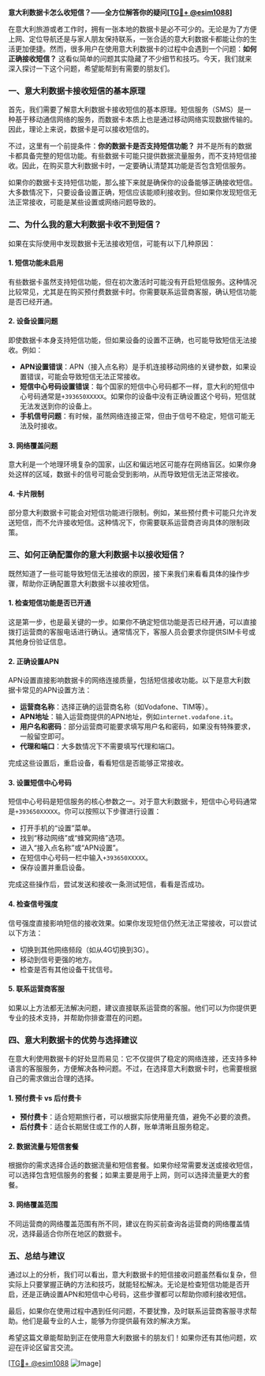 **意大利数据卡怎么收短信？——全方位解答你的疑问[[TG💪+ @esim1088](https://t.me/s/esim1088)]**

在意大利旅游或者工作时，拥有一张本地的数据卡是必不可少的。无论是为了方便上网、定位导航还是与家人朋友保持联系，一张合适的意大利数据卡都能让你的生活更加便捷。然而，很多用户在使用意大利数据卡的过程中会遇到一个问题：**如何正确接收短信？** 这看似简单的问题其实隐藏了不少细节和技巧。今天，我们就来深入探讨一下这个问题，希望能帮到有需要的朋友们。

### **一、意大利数据卡接收短信的基本原理**

首先，我们需要了解意大利数据卡接收短信的基本原理。短信服务（SMS）是一种基于移动通信网络的服务，而数据卡本质上也是通过移动网络实现数据传输的。因此，理论上来说，数据卡是可以接收短信的。

不过，这里有一个前提条件：**你的数据卡是否支持短信功能？** 并不是所有的数据卡都具备完整的短信功能。有些数据卡可能只提供数据流量服务，而不支持短信接收。因此，在购买意大利数据卡时，一定要确认清楚其功能是否包含短信服务。

如果你的数据卡支持短信功能，那么接下来就是确保你的设备能够正确接收短信。大多数情况下，只要设备设置正确，短信应该能顺利接收到。但如果你发现短信无法正常接收，可能是某些设置或网络问题导致的。

### **二、为什么我的意大利数据卡收不到短信？**

如果在实际使用中发现数据卡无法接收短信，可能有以下几种原因：

#### **1. 短信功能未启用**
有些数据卡虽然支持短信功能，但在初次激活时可能没有开启短信服务。这种情况比较常见，尤其是在购买预付费数据卡时。你需要联系运营商客服，确认短信功能是否已经开通。

#### **2. 设备设置问题**
即使数据卡本身支持短信功能，但如果设备的设置不正确，也可能导致短信无法接收。例如：
- **APN设置错误**：APN（接入点名称）是手机连接移动网络的关键参数，如果设置错误，可能会导致短信无法正常接收。
- **短信中心号码设置错误**：每个国家的短信中心号码都不一样，意大利的短信中心号码通常是`+393650XXXXX`。如果你的设备中没有正确设置这个号码，短信就无法发送到你的设备上。
- **手机信号问题**：有时候，虽然网络连接正常，但由于信号不稳定，短信可能无法及时接收。

#### **3. 网络覆盖问题**
意大利是一个地理环境复杂的国家，山区和偏远地区可能存在网络盲区。如果你身处这样的区域，数据卡的信号可能会受到影响，从而导致短信无法正常接收。

#### **4. 卡片限制**
部分意大利数据卡可能会对短信功能进行限制。例如，某些预付费卡可能只允许发送短信，而不允许接收短信。这种情况下，你需要联系运营商咨询具体的限制政策。

### **三、如何正确配置你的意大利数据卡以接收短信？**

既然知道了一些可能导致短信无法接收的原因，接下来我们来看看具体的操作步骤，帮助你正确配置意大利数据卡以接收短信。

#### **1. 检查短信功能是否已开通**
这是第一步，也是最关键的一步。如果你不确定短信功能是否已经开通，可以直接拨打运营商的客服电话进行确认。通常情况下，客服人员会要求你提供SIM卡号或其他身份验证信息。

#### **2. 正确设置APN**
APN设置直接影响数据卡的网络连接质量，包括短信接收功能。以下是意大利数据卡常见的APN设置方法：

- **运营商名称**：选择正确的运营商名称（如Vodafone、TIM等）。
- **APN地址**：输入运营商提供的APN地址，例如`internet.vodafone.it`。
- **用户名和密码**：部分运营商可能要求填写用户名和密码，如果没有特殊要求，一般留空即可。
- **代理和端口**：大多数情况下不需要填写代理和端口。

完成这些设置后，重启设备，看看短信是否能够正常接收。

#### **3. 设置短信中心号码**
短信中心号码是短信服务的核心参数之一。对于意大利数据卡，短信中心号码通常是`+393650XXXXX`。你可以按照以下步骤进行设置：

- 打开手机的“设置”菜单。
- 找到“移动网络”或“蜂窝网络”选项。
- 进入“接入点名称”或“APN设置”。
- 在短信中心号码一栏中输入`+393650XXXXX`。
- 保存设置并重启设备。

完成这些操作后，尝试发送和接收一条测试短信，看看是否成功。

#### **4. 检查信号强度**
信号强度直接影响短信的接收效果。如果你发现短信仍然无法正常接收，可以尝试以下方法：
- 切换到其他网络频段（如从4G切换到3G）。
- 移动到信号更强的地方。
- 检查是否有其他设备干扰信号。

#### **5. 联系运营商客服**
如果以上方法都无法解决问题，建议直接联系运营商的客服。他们可以为你提供更专业的技术支持，并帮助你排查潜在的问题。

### **四、意大利数据卡的优势与选择建议**

在意大利使用数据卡的好处显而易见：它不仅提供了稳定的网络连接，还支持多种语言的客服服务，方便解决各种问题。不过，在选择意大利数据卡时，也需要根据自己的需求做出合理的选择。

#### **1. 预付费卡 vs 后付费卡**
- **预付费卡**：适合短期旅行者，可以根据实际使用量充值，避免不必要的浪费。
- **后付费卡**：适合长期居住或工作的人群，账单清晰且服务稳定。

#### **2. 数据流量与短信套餐**
根据你的需求选择合适的数据流量和短信套餐。如果你经常需要发送或接收短信，可以选择包含短信服务的套餐；如果主要是用于上网，则可以选择流量更大的套餐。

#### **3. 网络覆盖范围**
不同运营商的网络覆盖范围有所不同，建议在购买前查询各运营商的网络覆盖情况，选择最适合你所在地区的数据卡。

### **五、总结与建议**

通过以上的分析，我们可以看出，意大利数据卡的短信接收问题虽然看似复杂，但实际上只要掌握正确的方法和技巧，就能轻松解决。无论是检查短信功能是否开启，还是正确设置APN和短信中心号码，这些步骤都可以帮助你顺利接收短信。

最后，如果你在使用过程中遇到任何问题，不要犹豫，及时联系运营商客服寻求帮助。他们是最专业的人士，能够为你提供最有效的解决方案。

希望这篇文章能帮助到正在使用意大利数据卡的朋友们！如果你还有其他问题，欢迎在评论区留言交流。

[[TG💪+ @esim1088](https://t.me/s/esim1088) ![Image](https://i.postimg.cc/4NQfJmqS/Snipaste-2025-05-13-00-14-12.png)]